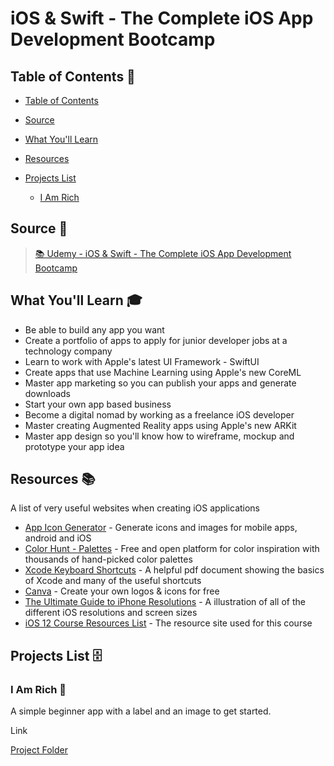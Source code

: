 # iOS & Swift - The Complete iOS App Development Bootcamp

## Table of Contents 📖

<!--ts-->

- [Table of Contents](#table-of-contents-)
- [Source](#source-)
- [What You'll Learn](#what-youll-learn-)
- [Resources](#resources-)
- [Projects List](#projects-list-)

  - [I Am Rich](#i-am-rich-)

  <!--te-->

## Source 📄

> [📚 Udemy - iOS & Swift - The Complete iOS App Development Bootcamp](https://www.udemy.com/course/ios-13-app-development-bootcamp/)

## What You'll Learn 🎓

- Be able to build any app you want
- Create a portfolio of apps to apply for junior developer jobs at a technology company
- Learn to work with Apple's latest UI Framework - SwiftUI
- Create apps that use Machine Learning using Apple's new CoreML
- Master app marketing so you can publish your apps and generate downloads
- Start your own app based business
- Become a digital nomad by working as a freelance iOS developer
- Master creating Augmented Reality apps using Apple's new ARKit
- Master app design so you'll know how to wireframe, mockup and prototype your app idea

## Resources 📚

A list of very useful websites when creating iOS applications

- [App Icon Generator](https://appicon.co/#image-sets) - Generate icons and images for mobile apps, android and iOS
- [Color Hunt - Palettes](https://colorhunt.co) - Free and open platform for color inspiration with thousands of hand-picked color palettes
- [Xcode Keyboard Shortcuts](https://swifteducation.github.io/assets/pdfs/XcodeKeyboardShortcuts.pdf) - A helpful pdf document showing the basics of Xcode and many of the useful shortcuts
- [Canva](https://www.canva.com) - Create your own logos & icons for free
- [The Ultimate Guide to iPhone Resolutions](https://www.paintcodeapp.com/news/ultimate-guide-to-iphone-resolutions) - A illustration of all of the different iOS resolutions and screen sizes
- [iOS 12 Course Resources List](https://www.appbrewery.co/p/ios12-course-resources) - The resource site used for this course

## Projects List 🗄

### I Am Rich 🤑

A simple beginner app with a label and an image to get started.

Link

[Project Folder](I%20am%20Rich)
